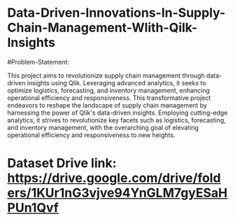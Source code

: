 # Data-Driven-Innovations-In-Supply-Chain-Management-Wlith-Qilk-Insights

#Problem-Statement:

This project aims to revolutionize supply chain management through data-driven insights using Qlik. Leveraging advanced analytics, it seeks to optimize logistics, forecasting, and inventory management, enhancing operational efficiency and responsiveness. This transformative project endeavors to reshape the landscape of supply chain management by harnessing the power of Qlik's data-driven insights. Employing cutting-edge analytics, it strives to revolutionize key facets such as logistics, forecasting, and inventory management, with the overarching goal of elevating operational efficiency and responsiveness to new heights.

# Dataset Drive link: https://drive.google.com/drive/folders/1KUr1nG3vjve94YnGLM7gyESaHPUn1Qvf 
